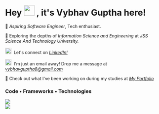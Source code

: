 <h1>Hey <img src="https://raw.githubusercontent.com/MartinHeinz/MartinHeinz/master/wave.gif" width="34px"> , it's Vybhav Guptha here! </h1>

🚀 *Aspiring Software Engineer*, Tech enthusiast. 

🌱&nbsp;Exploring the depths of *Information Science and Engineering* at *JSS Science And Technology University.* 

<img src="https://skillicons.dev/icons?i=linkedin" width="20px"> &nbsp;Let's connect on *[LinkedIn!](https://www.linkedin.com/in/vybhav-guptha-14161a229?utm_source=share&utm_campaign=share_via&utm_content=profile&utm_medium=ios_app)*

<img src="https://skillicons.dev/icons?i=gmail" width="20px">&nbsp; I'm just an email away! Drop me a message at *vybhavguptha8@gmail.com*

🌟 Check out what I've been working on during my studies at *[My Portfolio](https://vybhav.vercel.app/)*
<br/> 
<div> 
<h3>Code • Frameworks • Technologies</h3>
<img src="https://skillicons.dev/icons?i=python,javascript,c,cpp,java,cs,html,css,react,nodejs,express,mongodb" /><br/> 
<img src="https://skillicons.dev/icons?i=nextjs,tailwind,bootstrap,mysql,django,dotnet,vscode,vercel,aws,azure,nginx,docker" /><br/> 
</div> 

<br/>
